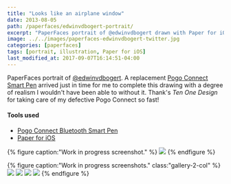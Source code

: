 ```yaml
---
title: "Looks like an airplane window"
date: 2013-08-05
path: /paperfaces/edwinvdbogert-portrait/
excerpt: "PaperFaces portrait of @edwinvdbogert drawn with Paper for iOS on an iPad."
image: ../../images/paperfaces-edwinvdbogert-twitter.jpg
categories: [paperfaces]
tags: [portrait, illustration, Paper for iOS]
last_modified_at: 2017-09-07T16:14:51-04:00
---
```


PaperFaces portrait of [@edwinvdbogert](https://twitter.com/edwinvdbogert). A replacement [Pogo Connect Smart Pen](/mastering-paper/pogo-connect-smart-pen/) arrived just in time for me to complete this drawing with a degree of realism I wouldn't have been able to without it. Thank's *Ten One Design* for taking care of my defective Pogo Connect so fast!

#### Tools used

- [Pogo Connect Bluetooth Smart Pen](https://www.amazon.com/gp/product/B009K448L4/ref=as_li_ss_tl?ie=UTF8&camp=1789&creative=390957&creativeASIN=B009K448L4&linkCode=as2&tag=mademist-20)
- [Paper for iOS](https://paper.bywetransfer.com/)

{% figure caption:"Work in progress screenshot." %}
[![](../../images/paperfaces-edwinvdbogert-process-1-600.jpg)](../../images/paperfaces-edwinvdbogert-process-1-lg.jpg)
{% endfigure %}

{% figure caption:"Work in progress screenshots." class:"gallery-2-col" %}
[![](../../images/paperfaces-edwinvdbogert-process-2-600.jpg)](../../images/paperfaces-edwinvdbogert-process-2-lg.jpg)
[![](../../images/paperfaces-edwinvdbogert-process-3-600.jpg)](../../images/paperfaces-edwinvdbogert-process-3-lg.jpg)
[![](../../images/paperfaces-edwinvdbogert-process-4-600.jpg)](../../images/paperfaces-edwinvdbogert-process-4-lg.jpg)
[![](../../images/paperfaces-edwinvdbogert-process-5-600.jpg)](../../images/paperfaces-edwinvdbogert-process-5-lg.jpg)
{% endfigure %}
